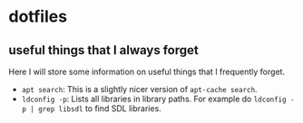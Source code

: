 # dotfiles


## useful things that I always forget
Here I will store some information on useful things that I frequently forget.

- `apt search`: This is a slightly nicer version of `apt-cache search`.
- `ldconfig -p`: Lists all libraries in library paths. For example do `ldconfig -p | grep libsdl` to find SDL libraries.
